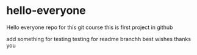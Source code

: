 # hello-everyone
Hello everyone repo for this git course
this is first project in github

add something for testing
 testing for readme branchh
 best wishes
 thanks you